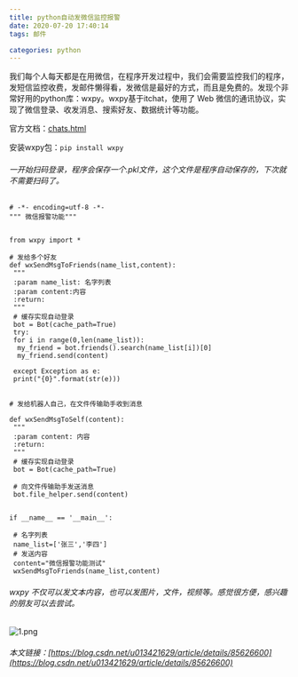 ```yaml
---
title: python自动发微信监控报警
date: 2020-07-20 17:40:14
tags: 邮件

categories: python
---
```


我们每个人每天都是在用微信，在程序开发过程中，我们会需要监控我们的程序，发短信监控收费，发邮件懒得看，发微信是最好的方式，而且是免费的。发现个非常好用的python库：wxpy。wxpy基于itchat，使用了 Web 微信的通讯协议，实现了微信登录、收发消息、搜索好友、数据统计等功能。

<!-- more -->
官方文档：[chats.html](https://wxpy.readthedocs.io/zh/latest/chats.html)

安装wxpy包：```pip install wxpy```

###### 一开始扫码登录，程序会保存一个.pkl文件，这个文件是程序自动保存的，下次就不需要扫码了。
```
# -*- encoding=utf-8 -*-
""" 微信报警功能"""
 
 
from wxpy import *
 
# 发给多个好友
def wxSendMsgToFriends(name_list,content):
 """
 :param name_list: 名字列表
 :param content:内容
 :return:
 """
 # 缓存实现自动登录
 bot = Bot(cache_path=True)
 try:
 for i in range(0,len(name_list)):
  my_friend = bot.friends().search(name_list[i])[0]
  my_friend.send(content)
 
 except Exception as e:
 print("{0}".format(str(e)))
 
 
# 发给机器人自己，在文件传输助手收到消息
 
def wxSendMsgToSelf(content):
 """
 :param content: 内容
 :return:
 """
 # 缓存实现自动登录
 bot = Bot(cache_path=True)
 
 # 向文件传输助手发送消息
 bot.file_helper.send(content)
 

if __name__ == '__main__':
 
 # 名字列表
 name_list=['张三','李四']
 # 发送内容
 content="微信报警功能测试"
 wxSendMsgToFriends(name_list,content)
```
###### wxpy 不仅可以发文本内容，也可以发图片，文件，视频等。感觉很方便，感兴趣的朋友可以去尝试。
![1.png](1.png)
###### 本文链接：[https://blog.csdn.net/u013421629/article/details/85626600](https://blog.csdn.net/u013421629/article/details/85626600)

